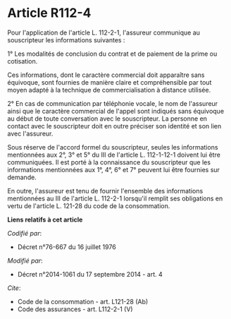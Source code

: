 # Article R112-4

Pour l'application de l'article L. 112-2-1, l'assureur communique au souscripteur les informations suivantes : 

1° Les modalités de conclusion du contrat et de paiement de la prime ou cotisation. 

Ces informations, dont le caractère commercial doit apparaître sans équivoque, sont fournies de manière claire et
compréhensible par tout moyen adapté à la technique de commercialisation à distance utilisée. 

2° En cas de communication par téléphonie vocale, le nom de l'assureur ainsi que le caractère commercial de l'appel sont
indiqués sans équivoque au début de toute conversation avec le souscripteur. La personne en contact avec le souscripteur doit
en outre préciser son identité et son lien avec l'assureur. 

Sous réserve de l'accord formel du souscripteur, seules les informations mentionnées aux 2°, 3° et 5° du III de l'article L.
112-1-12-1 doivent lui être communiquées. Il est porté à la connaissance du souscripteur que les informations mentionnées aux
1°, 4°, 6° et 7° peuvent lui être fournies sur demande. 

En outre, l'assureur est tenu de fournir l'ensemble des informations mentionnées au III de l'article L. 112-2-1 lorsqu'il
remplit ses obligations en vertu de l'article L. 121-28 du code de la consommation.

**Liens relatifs à cet article**

_Codifié par_:

  - Décret n°76-667 du 16 juillet 1976

_Modifié par_:

  - Décret n°2014-1061 du 17 septembre 2014 - art. 4

_Cite_:

  - Code de la consommation - art. L121-28 (Ab)
  - Code des assurances - art. L112-2-1 (V)

